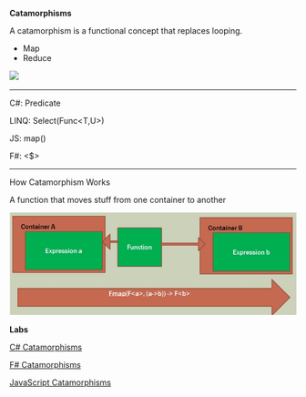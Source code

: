 **Catamorphisms**

A catamorphism is a functional concept that replaces looping.

* Map
* Reduce

![](https://cdn.meme.am/cache/instances/folder101/55622101.jpg)

---
C#: Predicate<T>

LINQ:  Select(Func<T,U>)

JS: map()

F#:  <$>

---
How Catamorphism Works

A function that moves stuff from one container to another

![cataamorphism](../Images/catamorphism.jpg)


**Labs**

[C# Catamorphisms](./CSharp.md)

[F# Catamorphisms](./FSharp.md)

[JavaScript Catamorphisms](./JS.md)